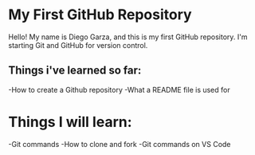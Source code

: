 # My First GitHub Repository
Hello! My name is Diego Garza, and this is my first GitHub repository.
I'm starting Git and GitHub for version control.

## Things i've learned so far:
-How to create a Github repository
-What a README file is used for

# Things I will learn:
-Git commands
-How to clone and fork
-Git commands on VS Code

